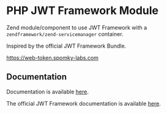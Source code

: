 # PHP JWT Framework Module

Zend module/component to use JWT Framework with a
`zendframework/zend-servicemanager` container.

Inspired by the official JWT Framework Bundle.

https://web-token.spomky-labs.com

## Documentation

Documentation is available [here](./docs/index.md).

The official JWT Framework documentation is available
[here](https://web-token.spomky-labs.com).
